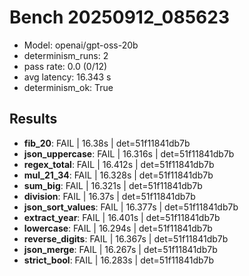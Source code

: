 # Bench 20250912_085623
- Model: openai/gpt-oss-20b
- determinism_runs: 2
- pass rate: 0.0 (0/12)
- avg latency: 16.343 s
- determinism_ok: True

## Results
- **fib_20**: FAIL | 16.38s | det=51f11841db7b
- **json_uppercase**: FAIL | 16.316s | det=51f11841db7b
- **regex_total**: FAIL | 16.412s | det=51f11841db7b
- **mul_21_34**: FAIL | 16.328s | det=51f11841db7b
- **sum_big**: FAIL | 16.321s | det=51f11841db7b
- **division**: FAIL | 16.37s | det=51f11841db7b
- **json_sort_values**: FAIL | 16.377s | det=51f11841db7b
- **extract_year**: FAIL | 16.401s | det=51f11841db7b
- **lowercase**: FAIL | 16.294s | det=51f11841db7b
- **reverse_digits**: FAIL | 16.367s | det=51f11841db7b
- **json_merge**: FAIL | 16.267s | det=51f11841db7b
- **strict_bool**: FAIL | 16.283s | det=51f11841db7b
